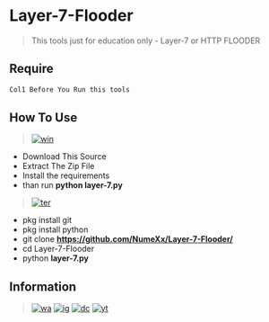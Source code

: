 # Layer-7-Flooder
> This tools just for education only - Layer-7 or HTTP FLOODER

## Require
```bash
Col1 Before You Run this tools
```

## How To Use
> [![win](https://img.shields.io/badge/windows-0078D6?style=for-the-badge&logo=windows&logoColor=white)](https://github.com/NumeXx)
  - Download This Source
  - Extract The Zip File
  - Install the requirements
  - than run **python layer-7.py**

> [![ter](https://img.shields.io/badge/termux-000000?style=for-the-badge&logo=termux&logoColor=white)](https://github.com/NumeXx)
  - pkg install git
  - pkg install python
  - git clone **https://github.com/NumeXx/Layer-7-Flooder/**
  - cd Layer-7-Flooder
  - python **layer-7.py**

## Information
> [![wa](https://img.shields.io/badge/WhatsApp-25D366?style=for-the-badge&logo=whatsapp&logoColor=white)](https://api.whatsapp.com/send/?phone=6282198256727&text&app_absent=0) [![ig](https://img.shields.io/badge/Instagram-E4405F?style=for-the-badge&logo=instagram&logoColor=white)](https://instagram.com/_numex._) [![dc](https://img.shields.io/badge/Discord-7289DA?style=for-the-badge&logo=discord&logoColor=white)](https://discordapp.com/users/868038353692557322/) [![yt](https://img.shields.io/badge/YouTube-FF0000?style=for-the-badge&logo=youtube&logoColor=white)](https://www.youtube.com/channel/UCDXi6rK5MBvpQ-o4Gn5pJhg)
